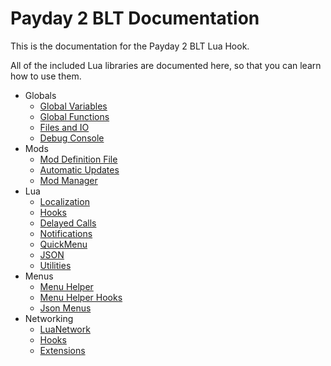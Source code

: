 # Payday 2 BLT Documentation

This is the documentation for the Payday 2 BLT Lua Hook.  

All of the included Lua libraries are documented here, so that you can learn how to use them.  

- Globals
	- [Global Variables](globals/variables.md)
	- [Global Functions](globals/functions.md)
	- [Files and IO](globals/file.md)
	- [Debug Console](globals/console.md)
- Mods
	- [Mod Definition File](mods/definition.md)
	- [Automatic Updates](mods/updates.md)
	- [Mod Manager](mods/manager.md)
- Lua
	- [Localization](lua/localization.md)
	- [Hooks](lua/hooks.md)
	- [Delayed Calls](lua/delayed_calls.md)
	- [Notifications](lua/notifications.md)
	- [QuickMenu](lua/quick_menu.md)
	- [JSON](lua/json.md)
	- [Utilities](lua/utils.md)
- Menus
	- [Menu Helper](lua/menu/menu_helper.md)
	- [Menu Helper Hooks](lua/menu/menu_helper_hooks.md)
	- [Json Menus](lua/menu/json_menu.md)
- Networking
	- [LuaNetwork](lua/network/network.md)
	- [Hooks](lua/network/hooks.md)
	- [Extensions](lua/network/extensions.md)
